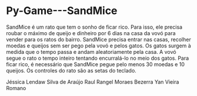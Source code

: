 # Py-Game---SandMice

SandMice é um rato que tem o sonho de ficar rico. Para isso, ele precisa roubar o máximo de queijo e dinheiro por 6 dias na casa da vovó para vender para os ratos do bairro. SandMice precisa entrar nas casas, recolher moedas e queijos sem ser pego pela vovó e pelos gatos. Os gatos surgem à medida que o tempo passa e andam aleatoriamente pela casa. A vovó segue o rato o tempo inteiro tentando encurralá-lo no meio dos gatos. Para ficar rico, é necessário que SandMice pegue pelo menos 30 moedas e 10 queijos. Os controles do rato são as setas do teclado.

Jéssica Lendaw Silva de Araújo
Raul Rangel Moraes Bezerra
Yan Vieira Romano